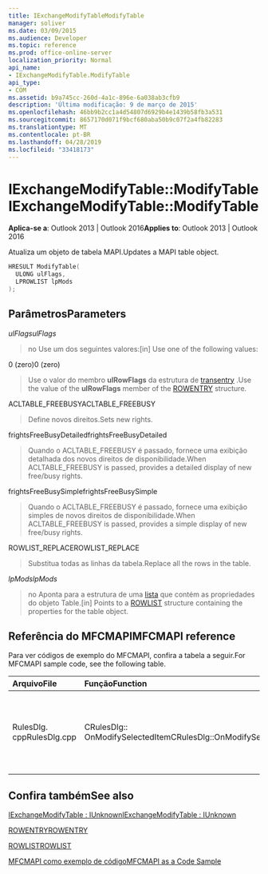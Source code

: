 ```yaml
---
title: IExchangeModifyTableModifyTable
manager: soliver
ms.date: 03/09/2015
ms.audience: Developer
ms.topic: reference
ms.prod: office-online-server
localization_priority: Normal
api_name:
- IExchangeModifyTable.ModifyTable
api_type:
- COM
ms.assetid: b9a745cc-260d-4a1c-896e-6a038ab3cfb9
description: 'Última modificação: 9 de março de 2015'
ms.openlocfilehash: 46bb9b2cc1a4d54807d6929b4e1439b58fb3a531
ms.sourcegitcommit: 8657170d071f9bcf680aba50b9c07f2a4fb82283
ms.translationtype: MT
ms.contentlocale: pt-BR
ms.lasthandoff: 04/28/2019
ms.locfileid: "33418173"
---
```

# <a name="iexchangemodifytablemodifytable"></a><span data-ttu-id="ebe1d-103">IExchangeModifyTable::ModifyTable</span><span class="sxs-lookup"><span data-stu-id="ebe1d-103">IExchangeModifyTable::ModifyTable</span></span>

  
  
<span data-ttu-id="ebe1d-104">**Aplica-se a**: Outlook 2013 | Outlook 2016</span><span class="sxs-lookup"><span data-stu-id="ebe1d-104">**Applies to**: Outlook 2013 | Outlook 2016</span></span> 
  
<span data-ttu-id="ebe1d-105">Atualiza um objeto de tabela MAPI.</span><span class="sxs-lookup"><span data-stu-id="ebe1d-105">Updates a MAPI table object.</span></span>
  
```cpp
HRESULT ModifyTable( 
  ULONG ulFlags, 
  LPROWLIST lpMods 
); 

```

## <a name="parameters"></a><span data-ttu-id="ebe1d-106">Parâmetros</span><span class="sxs-lookup"><span data-stu-id="ebe1d-106">Parameters</span></span>

 <span data-ttu-id="ebe1d-107">_ulFlags_</span><span class="sxs-lookup"><span data-stu-id="ebe1d-107">_ulFlags_</span></span>
  
> <span data-ttu-id="ebe1d-108">no Use um dos seguintes valores:</span><span class="sxs-lookup"><span data-stu-id="ebe1d-108">[in] Use one of the following values:</span></span> 
    
<span data-ttu-id="ebe1d-109">0 (zero)</span><span class="sxs-lookup"><span data-stu-id="ebe1d-109">0 (zero)</span></span>
  
> <span data-ttu-id="ebe1d-110">Use o valor do membro **ulRowFlags** da estrutura de [transentry](rowentry.md) .</span><span class="sxs-lookup"><span data-stu-id="ebe1d-110">Use the value of the **ulRowFlags** member of the [ROWENTRY](rowentry.md) structure.</span></span> 
    
<span data-ttu-id="ebe1d-111">ACLTABLE_FREEBUSY</span><span class="sxs-lookup"><span data-stu-id="ebe1d-111">ACLTABLE_FREEBUSY</span></span>
  
> <span data-ttu-id="ebe1d-112">Define novos direitos.</span><span class="sxs-lookup"><span data-stu-id="ebe1d-112">Sets new rights.</span></span>
    
<span data-ttu-id="ebe1d-113">frightsFreeBusyDetailed</span><span class="sxs-lookup"><span data-stu-id="ebe1d-113">frightsFreeBusyDetailed</span></span>
  
> <span data-ttu-id="ebe1d-114">Quando o ACLTABLE_FREEBUSY é passado, fornece uma exibição detalhada dos novos direitos de disponibilidade.</span><span class="sxs-lookup"><span data-stu-id="ebe1d-114">When ACLTABLE_FREEBUSY is passed, provides a detailed display of new free/busy rights.</span></span>
    
<span data-ttu-id="ebe1d-115">frightsFreeBusySimple</span><span class="sxs-lookup"><span data-stu-id="ebe1d-115">frightsFreeBusySimple</span></span>
  
> <span data-ttu-id="ebe1d-116">Quando o ACLTABLE_FREEBUSY é passado, fornece uma exibição simples de novos direitos de disponibilidade.</span><span class="sxs-lookup"><span data-stu-id="ebe1d-116">When ACLTABLE_FREEBUSY is passed, provides a simple display of new free/busy rights.</span></span>
    
<span data-ttu-id="ebe1d-117">ROWLIST_REPLACE</span><span class="sxs-lookup"><span data-stu-id="ebe1d-117">ROWLIST_REPLACE</span></span>
  
> <span data-ttu-id="ebe1d-118">Substitua todas as linhas da tabela.</span><span class="sxs-lookup"><span data-stu-id="ebe1d-118">Replace all the rows in the table.</span></span>
    
 <span data-ttu-id="ebe1d-119">_lpMods_</span><span class="sxs-lookup"><span data-stu-id="ebe1d-119">_lpMods_</span></span>
  
> <span data-ttu-id="ebe1d-120">no Aponta para a estrutura de uma [lista](rowlist.md) que contém as propriedades do objeto Table.</span><span class="sxs-lookup"><span data-stu-id="ebe1d-120">[in] Points to a [ROWLIST](rowlist.md) structure containing the properties for the table object.</span></span> 
    
## <a name="mfcmapi-reference"></a><span data-ttu-id="ebe1d-121">Referência do MFCMAPI</span><span class="sxs-lookup"><span data-stu-id="ebe1d-121">MFCMAPI reference</span></span>

<span data-ttu-id="ebe1d-122">Para ver códigos de exemplo do MFCMAPI, confira a tabela a seguir.</span><span class="sxs-lookup"><span data-stu-id="ebe1d-122">For MFCMAPI sample code, see the following table.</span></span>
  
|<span data-ttu-id="ebe1d-123">**Arquivo**</span><span class="sxs-lookup"><span data-stu-id="ebe1d-123">**File**</span></span>|<span data-ttu-id="ebe1d-124">**Função**</span><span class="sxs-lookup"><span data-stu-id="ebe1d-124">**Function**</span></span>|<span data-ttu-id="ebe1d-125">**Comentário**</span><span class="sxs-lookup"><span data-stu-id="ebe1d-125">**Comment**</span></span>|
|:-----|:-----|:-----|
|<span data-ttu-id="ebe1d-126">RulesDlg. cpp</span><span class="sxs-lookup"><span data-stu-id="ebe1d-126">RulesDlg.cpp</span></span>  <br/> |<span data-ttu-id="ebe1d-127">CRulesDlg:: OnModifySelectedItem</span><span class="sxs-lookup"><span data-stu-id="ebe1d-127">CRulesDlg::OnModifySelectedItem</span></span>  <br/> |<span data-ttu-id="ebe1d-128">MFCMAPI usa o método **IExchangeModifyTable:: modifytable** para gravar uma regra modificada novamente no índice de regras.</span><span class="sxs-lookup"><span data-stu-id="ebe1d-128">MFCMAPI uses the **IExchangeModifyTable::ModifyTable** method to write a modified rule back to the table of rules.</span></span>  <br/> |
   
## <a name="see-also"></a><span data-ttu-id="ebe1d-129">Confira também</span><span class="sxs-lookup"><span data-stu-id="ebe1d-129">See also</span></span>



[<span data-ttu-id="ebe1d-130">IExchangeModifyTable : IUnknown</span><span class="sxs-lookup"><span data-stu-id="ebe1d-130">IExchangeModifyTable : IUnknown</span></span>](iexchangemodifytableiunknown.md)
  
[<span data-ttu-id="ebe1d-131">ROWENTRY</span><span class="sxs-lookup"><span data-stu-id="ebe1d-131">ROWENTRY</span></span>](rowentry.md)
  
[<span data-ttu-id="ebe1d-132">ROWLIST</span><span class="sxs-lookup"><span data-stu-id="ebe1d-132">ROWLIST</span></span>](rowlist.md)


[<span data-ttu-id="ebe1d-133">MFCMAPI como exemplo de código</span><span class="sxs-lookup"><span data-stu-id="ebe1d-133">MFCMAPI as a Code Sample</span></span>](mfcmapi-as-a-code-sample.md)

